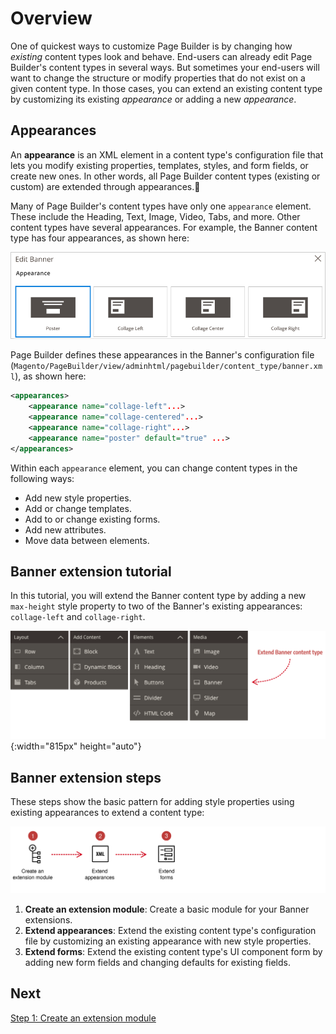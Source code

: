 # Overview

One of quickest ways to customize Page Builder is by changing how _existing_ content types look and behave. End-users can already edit Page Builder's content types in several ways. But sometimes your end-users will want to change the structure or modify properties that do not exist on a given content type. In those cases, you can extend an existing content type by customizing its existing _appearance_ or adding a new _appearance_.

## Appearances

An **appearance** is an XML element in a content type's configuration file that lets you modify existing properties, templates, styles, and form fields, or create new ones. In other words, all Page Builder content types (existing or custom) are extended through appearances.

Many of Page Builder's content types have only one `appearance` element. These include the Heading, Text, Image, Video, Tabs, and more. Other content types have several appearances. For example, the Banner content type has four appearances, as shown here:

![banner-appearances](../images/banner-appearances.png)  

Page Builder defines these appearances in the Banner's configuration file (`Magento/PageBuilder/view/adminhtml/pagebuilder/content_type/banner.xml`), as shown here:

```xml
<appearances>
    <appearance name="collage-left"...>
    <appearance name="collage-centered"...>
    <appearance name="collage-right"...>
    <appearance name="poster" default="true" ...>
</appearances>
```

Within each `appearance` element, you can change content types in the following ways:

- Add new style properties.
- Add or change templates.
- Add to or change existing forms.
- Add new attributes.
- Move data between elements.

## Banner extension tutorial

In this tutorial, you will extend the Banner content type by adding a new `max-height` style property to two of the Banner's existing appearances: `collage-left` and `collage-right`.

![Page Builder Banner menu item](../images/extend-banner-menu.png){:width="815px" height="auto"}

## Banner extension steps

These steps show the basic pattern for adding style properties using existing appearances to extend a content type:

![Creating Custom Content Types](../images/extension-steps-overview.svg)

1. **Create an extension module**: Create a basic module for your Banner extensions.
2. **Extend appearances**: Extend the existing content type's configuration file by customizing an existing appearance with new style properties.
3. **Extend forms**: Extend the existing content type's UI component form by adding new form fields and changing defaults for existing fields.

## Next

[Step 1: Create an extension module](step-1-create-extension-module.md)

